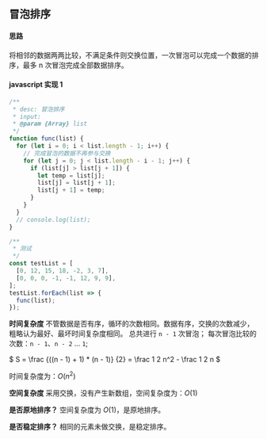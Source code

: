 ## 冒泡排序

#### 思路  
将相邻的数据两两比较，不满足条件则交换位置，一次冒泡可以完成一个数据的排序，最多 n 次冒泡完成全部数据排序。

#### javascript 实现 1
```js
/**
 * desc: 冒泡排序
 * input:
 * @param {Array} list
 */
function func(list) {
  for (let i = 0; i < list.length - 1; i++) {
    // 完成冒泡的数据不再参与交换
    for (let j = 0; j < list.length - i - 1; j++) {
      if (list[j] > list[j + 1]) {
        let temp = list[j];
        list[j] = list[j + 1];
        list[j + 1] = temp;
      }
    }
  }
  // console.log(list);
}

/**
 * 测试
 */
const testList = [
  [0, 12, 15, 18, -2, 3, 7],
  [0, 0, 0, -1, -1, 12, 9, 9],
];
testList.forEach(list => {
  func(list);
});
```

**时间复杂度**
不管数据是否有序，循环的次数相同。数据有序，交换的次数减少，粗略认为最好、最坏时间复杂度相同。
总共进行 `n - 1` 次冒泡；
每次冒泡比较的次数：`n - 1`、`n - 2` ... `1`;

$ S = \frac {((n - 1) + 1) * (n - 1)} {2} = \frac 1 2 n^2 - \frac 1 2 n $

时间复杂度为：$O(n^2)$

**空间复杂度**
采用交换，没有产生新数组，空间复杂度为：$O(1)$

**是否原地排序？**
空间复杂度为 $O(1)$，是原地排序。

**是否稳定排序？**
相同的元素未做交换，是稳定排序。